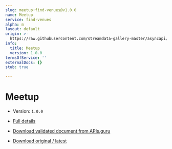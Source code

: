 ```yaml
---
slug: meetup+find-venues@v1.0.0
name: Meetup
service: find-venues
alpha: m
layout: default
origin: >-
  https://raw.githubusercontent.com/streamdata-gallery-master/asyncapi/master/_listings/meetup/meetup-find-venues-stream-async.md
info:
  title: Meetup
  version: 1.0.0
termsOfService: ''
externalDocs: {}
stub: true

---
```

# Meetup

* Version: `1.0.0`
* [Full details](../html/meetup+find-venues@v1.0.0.html)





* [Download validated document from APIs.guru](https://raw.githubusercontent.com/APIs-guru/asyncapi-directory/master/docs/APIs/meetup%2Bfind-venues%40v1.0.0.yaml)
* [Download original / latest](https://raw.githubusercontent.com/streamdata-gallery-master/asyncapi/master/_listings/meetup/meetup-find-venues-stream-async.md)

<script type="application/ld+json">
{
  "@context": "http://schema.org/",
  "@type": "WebAPI",

  "documentation": "",

  "name": "Meetup"
}
</script>
